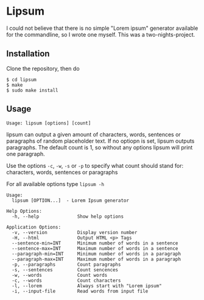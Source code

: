 # Lipsum

I could not believe that there is no simple "Lorem ipsum" generator available for the commandline, so I wrote one myself. This was a two-nights-project.

## Installation

Clone the repository, then do

~~~
$ cd lipsum
$ make
$ sudo make install
~~~

## Usage

~~~
Usage: lipsum [options] [count]
~~~

lipsum can output a given amount of characters, words, sentences or paragraphs of random placeholder text. If no optiopn is set, lipsum outputs paragraphs.
The default count is 1, so without any options lipsum will print one paragraph.

Use the options `-c`, `-w`, `-s` or `-p` to specify what count should stand for: characters, words, sentences or paragraphs

For all available options type `lipsum -h`

~~~
Usage:
  lipsum [OPTION...]  - Lorem Ipsum generator

Help Options:
  -h, --help              Show help options

Application Options:
  -v, --version           Display version number
  -H, --html              Output HTML <p> Tags
  --sentence-min=INT      Minimum number of words in a sentence
  --sentence-max=INT      Maximum number of words in a sentence
  --paragraph-min=INT     Minimum number of words in a paragraph
  --paragraph-max=INT     Maximum number of words in a paragraph
  -p, --paragraphs        Count paragraphs
  -s, --sentences         Count sencences
  -w, --words             Count words
  -c, --words             Count characters
  -l, --lorem             Always start with "Lorem ipsum"
  -i, --input-file        Read words from input file
~~~

